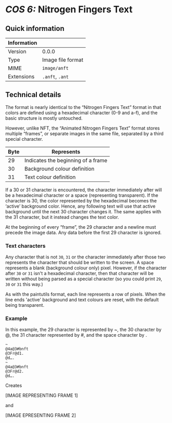 # *COS 6:* Nitrogen Fingers Text

## Quick information
| Information |                           |
| ----------- | ------------------------- |
| Version     | 0.0.0                     |
| Type        | Image file format         |
| MIME        | `image/anft`              |
| Extensions  | `.anft`, `.ant`           |

## Technical details
The format is nearly identical to the “Nitrogen Fingers Text” format in that colors are defined using a hexadecimal character (0-9 and a-f), and the basic structure is mostly untouched.

However, unlike NFT, the “Animated Nitrogen Fingers Text” format stores multiple “frames”, or separate images in the same file, separated by a third special character.

| Byte | Represents |
| ---- | ---------- |
|  29  | Indicates the beginning of a frame |
|  30  | Background colour definition |
|  31  | Text colour definition |

If a 30 or 31 character is encountered, the character immediately after will be a hexadecimal character or a space (representing transparent). If the character is 30, the color represented by the hexadecimal becomes the ‘active’ background color. Hence, any following text will use that active background until the next 30 character changes it. The same applies with the 31 character, but it instead changes the text color.

At the beginning of every “frame”, the 29 character and a newline must precede the image data. Any data before the first 29 character is ignored.

### Text characters
Any character that is not `30`, `31` or the character immediately after those two represents the character that should be written to the screen. A space represents a blank (background colour only) pixel. However, if the character after `30` or `31` isn't a hexadecimal character, then that character will be written without being parsed as a special character (so you could print `29`, `30` or `31` this way.)

As with the paintutils format, each line represents a row of pixels. When the line ends 'active' background and text colours are reset, with the default being transparent.

### Example
In this example, the 29 character is represented by ~, the 30 character by @, the 31 character represented by #, and the space character by .
```
~
@4a@3#bnft
@3Fr@d1.
@d….
~
@4a@3#bnft
@3Fr@d2.
@d….
```

Creates

[IMAGE REPRESENTING FRAME 1]

and

[IMAGE EPRESENTING FRAME 2]



















